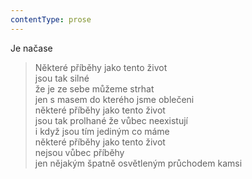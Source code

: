 ```yaml
---
contentType: prose
---
```


Je načase

> Některé příběhy jako tento život  
> jsou tak silné  
> že je ze sebe můžeme strhat  
> jen s masem do kterého jsme oblečeni  
> některé příběhy jako tento život  
> jsou tak prolhané že vůbec neexistují  
> i když jsou tím jediným co máme  
> některé příběhy jako tento život  
> nejsou vůbec příběhy  
> jen nějakým špatně osvětleným průchodem kamsi

